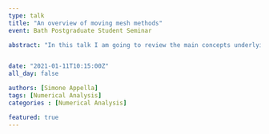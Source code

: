 ```yaml
---
type: talk
title: "An overview of moving mesh methods"
event: Bath Postgraduate Student Seminar

abstract: "In this talk I am going to review the main concepts underlying moving mesh strategies in 1D and their applications in numerical analysis. In particular, I will treat the notion of *equidistribution* and *monitor function*, which are essential to prove the optimality of the resulting mesh in terms of interpolation error. Finally, I will introduce the complications that arise when we move to 2D problems and mention different moving mesh strategies that are used in research."


date: "2021-01-11T10:15:00Z"
all_day: false

authors: [Simone Appella]
tags: [Numerical Analysis]
categories : [Numerical Analysis]

featured: true
---
```

